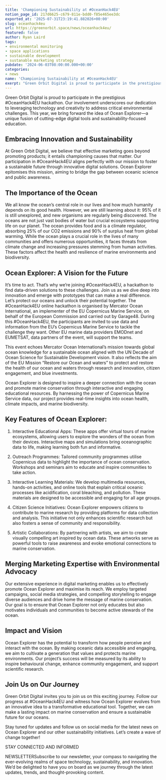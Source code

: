 ```yaml
---
title: 'Championing Sustainability at #OceanHack4EU'
notion_page_id: 217d6625-c679-811e-bdd0-f85e465ee3dc
exported_at: '2025-07-31T23:19:41.882026+00:00'
slug: oceanhack4eu
url: https://greenorbit.space/news/oceanhack4eu/
featured: false
author: Ryan Laird
tags:
- environmental monitoring
- space applications
- sustainable development
- sustanable marketing strategy
pubdate: '2024-06-03T08:00:00.000+00:00'
categories:
- news
name: 'Championing Sustainability at #OceanHack4EU'
exerpt: "Green Orbit Digital is proud to participate in the prestigious #OceanHack4EU hackathon. Our involvement underscores our dedication to leveraging technology and creativity to address critical environmental challenges. This year, we bring forward the idea of Ocean Explorer—a unique fusion of cutting-edge digital tools and sustainability-focused education."
---
```


Green Orbit Digital is proud to participate in the prestigious #OceanHack4EU hackathon. Our involvement underscores our dedication to leveraging technology and creativity to address critical environmental challenges. This year, we bring forward the idea of Ocean Explorer—a unique fusion of cutting-edge digital tools and sustainability-focused education.

## Embracing Innovation and Sustainability

At Green Orbit Digital, we believe that effective marketing goes beyond promoting products; it entails championing causes that matter. Our participation in #OceanHack4EU aligns perfectly with our mission to foster a sustainable future through innovative digital solutions. Ocean Explorer epitomises this mission, aiming to bridge the gap between oceanic science and public awareness.

## The Importance of the Ocean

We all know the ocean’s central role in our lives and how much humanity depends on its good health. However, we are still learning about it: 95% of it is still unexplored, and new organisms are regularly being discovered. The oceans are not just vast bodies of water but crucial ecosystems supporting life on our planet. The ocean provides food and is a climate regulator, absorbing 25% of our CO2 emissions and 90% of surplus heat from global warming. While the ocean plays a crucial role in the lives of many communities and offers numerous opportunities, it faces threats from climate change and increasing pressures stemming from human activities. These factors affect the health and resilience of marine environments and biodiversity.

## Ocean Explorer: A Vision for the Future

It’s time to act. That’s why we’re joining #OceanHack4EU, a hackathon to find data-driven solutions to these challenges. Join us as we dive deep into innovation and emerge with prototypes that can make a real difference. Let’s protect our oceans and unlock their potential together. The #OceanHack4EU online hackathon is organised by Mercator Ocean International, an implementer of the EU Copernicus Marine Service, on behalf of the European Commission and carried out by Garage48. During this #OceanHack4EU, the participants are invited to use data and information from the EU’s Copernicus Marine Service to tackle the challenge they want. Other EU marine data providers EMODnet and EUMETSAT, data partners of the event, will support the teams.

This event echoes Mercator Ocean International’s mission towards global ocean knowledge for a sustainable ocean aligned with the UN Decade of Ocean Science for Sustainable Development vision. It also reflects the aim of the EU Mission “Restore our Ocean and waters” to protect and restore the health of our ocean and waters through research and innovation, citizen engagement, and blue investments.

Ocean Explorer is designed to inspire a deeper connection with the ocean and promote marine conservation through interactive and engaging educational resources. By harnessing the power of Copernicus Marine Service data, our project provides real-time insights into ocean health, climate impacts, and marine biodiversity.

## Key Features of Ocean Explorer:

1. Interactive Educational Apps: These apps offer virtual tours of marine ecosystems, allowing users to explore the wonders of the ocean from their devices. Interactive maps and simulations bring oceanographic data to life, making learning both fun and informative.

1. Outreach Programmes: Tailored community programmes utilise Copernicus data to highlight the importance of ocean conservation. Workshops and seminars aim to educate and inspire communities to take action.

1. Interactive Learning Materials: We develop multimedia resources, hands-on activities, and online tools that explain critical oceanic processes like acidification, coral bleaching, and pollution. These materials are designed to be accessible and engaging for all age groups.

1. Citizen Science Initiatives: Ocean Explorer empowers citizens to contribute to marine research by providing platforms for data collection and analysis. This initiative not only enhances scientific research but also fosters a sense of community and responsibility.

1. Artistic Collaborations: By partnering with artists, we aim to create visually compelling art inspired by ocean data. These artworks serve as powerful tools to raise awareness and evoke emotional connections to marine conservation.

## Merging Marketing Expertise with Environmental Advocacy

Our extensive experience in digital marketing enables us to effectively promote Ocean Explorer and maximise its reach. We employ targeted campaigns, social media strategies, and compelling storytelling to engage diverse audiences and drive home the message of marine conservation. Our goal is to ensure that Ocean Explorer not only educates but also motivates individuals and communities to become active stewards of the ocean.

## Impact and Vision

Ocean Explorer has the potential to transform how people perceive and interact with the ocean. By making oceanic data accessible and engaging, we aim to cultivate a generation that values and protects marine environments. Our project’s success will be measured by its ability to inspire behavioural change, enhance community engagement, and support scientific research.

## Join Us on Our Journey

Green Orbit Digital invites you to join us on this exciting journey. Follow our progress at #OceanHack4EU and witness how Ocean Explorer evolves from an innovative idea to a transformative educational tool. Together, we can make a lasting impact on marine conservation and ensure a sustainable future for our oceans.

Stay tuned for updates and follow us on social media for the latest news on Ocean Explorer and our other sustainability initiatives. Let’s create a wave of change together!

STAY CONNECTED AND INFORMED

NEWSLETTERSubscribe to our newsletter, your compass to navigating the ever-evolving realms of space technology, sustainability, and innovation. We’d be delighted to have you on board as we journey through the latest updates, trends, and thought-provoking content.